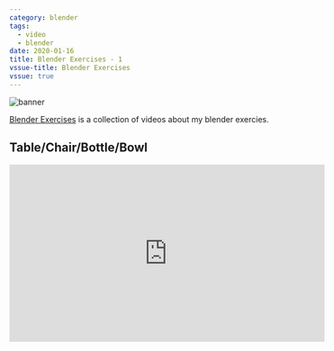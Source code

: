 ```yaml
---
category: blender
tags:
  - video
  - blender
date: 2020-01-16
title: Blender Exercises - 1
vssue-title: Blender Exercises
vssue: true
---
```


![banner](https://github.com/themoonbear/www/raw/master/assets/blender/banner.jpg)

[Blender Exercises](https://www.youtube.com/playlist?list=PLa45GP5VwxhWrbYbAh1lPn6diukGFy8yx) is a collection of videos about my blender exercies.

<!-- more -->

## Table/Chair/Bottle/Bowl

<iframe width="560" height="315" src="https://www.youtube.com/embed/ngNGtItVMPk" frameborder="0" allow="accelerometer; autoplay; encrypted-media; gyroscope; picture-in-picture" allowfullscreen></iframe>
